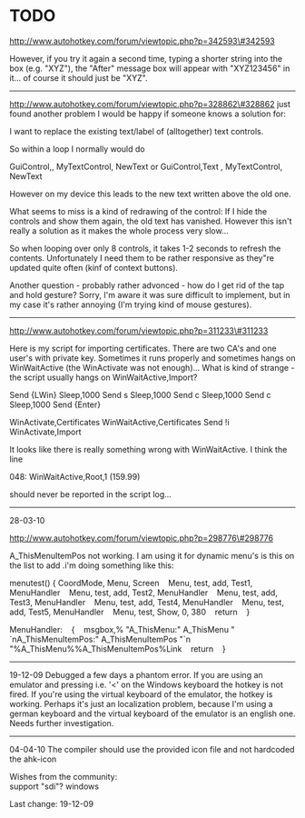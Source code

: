 # TODO

<http://www.autohotkey.com/forum/viewtopic.php?p=342593\#342593>

However, if you try it again a second time, typing a shorter string
into the box (e.g. "XYZ"), the "After" message box will appear with
"XYZ123456" in it... of course it should just be "XYZ".

* * * * *

http://www.autohotkey.com/forum/viewtopic.php?p=328862\#328862
just found another problem I would be happy if someone knows a solution
for:

I want to replace the existing text/label of (alltogether) text controls.

So within a loop I normally would do

   GuiControl,, MyTextControl, NewText or
   GuiControl,Text , MyTextControl, NewText

However on my device this leads to the new text written above the old
one.

What seems to miss is a kind of redrawing of the control:
If I hide the controls and show them again, the old text has vanished.
However this isn't really a solution as it makes the whole process very
slow...

So when looping over only 8 controls, it takes 1-2 seconds to refresh
the contents. Unfortunately I need them to be rather responsive as
they"re updated quite often (kinf of context buttons).

Another question - probably rather advonced - how do I get rid of the
tap and hold gesture? Sorry, I'm aware it was sure difficult to
implement, but in my case it's rather annoying (I'm trying kind of mouse
gestures).


* * * * *

<http://www.autohotkey.com/forum/viewtopic.php?p=311233\#311233>

Here is my script for importing certificates. There are two CA's and
one user's with private key. Sometimes it runs properly and sometimes
hangs on WinWaitActive (the WinActivate was not enough)... What is kind
of strange - the script usually hangs on WinWaitActive,Import?
  
   Send {LWin}
   Sleep,1000
   Send s
   Sleep,1000
   Send c
   Sleep,1000
   Send c
   Sleep,1000
   Send {Enter}
   
   WinActivate,Certificates
   WinWaitActive,Certificates
   Send !i
   WinActivate,Import


It looks like there is really something wrong with WinWaitActive.
I think the line

   048: WinWaitActive,Root,1 (159.99)

 should never be reported in the script log...

* * * * *

28-03-10

<http://www.autohotkey.com/forum/viewtopic.php?p=298776\#298776>

A\_ThisMenuItemPos not working. I am using it for dynamic menu's
 is this on the list to add .i'm doing something like this:

   menutest() {
   CoordMode, Menu, Screen
     Menu, test, add, Test1, MenuHandler
     Menu, test, add, Test2, MenuHandler
     Menu, test, add, Test3, MenuHandler
     Menu, test, add, Test4, MenuHandler
     Menu, test, add, Test5, MenuHandler
     Menu, test, Show, 0, 380
     return
     }
  
   MenuHandler:
     {
     msgbox,% "A\_ThisMenu:" A\_ThisMenu " \`nA\_ThisMenuItemPos:" A\_ThisMenuItemPos "\`n "%A\_ThisMenu%%A\_ThisMenuItemPos%Link
     return
     }

* * * * *

19-12-09 Debugged a few days a phantom error. If you are using an
emulator and pressing i.e. '\<' on the Windows keyboard the hotkey is
not fired. If you're using the virtual keyboard of the emulator, the
hotkey is working. Perhaps it's just an localization problem, because
I'm using a german keyboard and the virtual keyboard of the emulator is
an english one. Needs further investigation.

* * * * *

04-04-10 The compiler should use the provided icon file and not
hardcoded the ahk-icon

Wishes from the community:  
support "sdi"? windows


Last change: 19-12-09